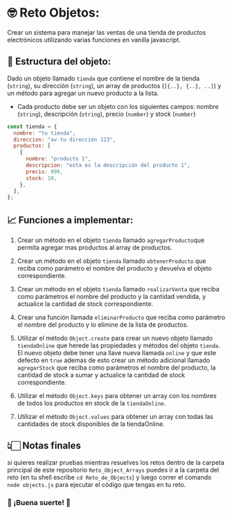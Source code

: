 # 🤓 Reto Objetos:

Crear un sistema para manejar las ventas de una tienda de productos electrónicos utilizando varias funciones en vanilla javascript.

## 💾 Estructura del objeto:

Dado un objeto llamado `tienda` que contiene el nombre de la tienda (`string`), su dirección (`string`), un array de productos (`[{..}, {..}, ..]`) y un método para agregar un nuevo producto a la lista.

- Cada producto debe ser un objeto con los siguientes campos: nombre (`string`), descripción (`string`), precio (`number`) y stock (`number`)

```js
const tienda = {
  nombre: "tu tienda",
  direccion: "av tu dirección 123",
  productos: [
    {
      nombre: "producto 1",
      descripcion: "esta es la descripción del producto 1",
      precio: 999,
      stock: 10,
    },
  ],
};
```

## 📈 Funciones a implementar:

1. Crear un método en el objeto `tienda` llamado `agregarProducto`que permita agregar mas productos al array de productos.

2. Crear un método en el objeto `tienda` llamado `obtenerProducto` que reciba como parámetro el nombre del producto y devuelva el objeto correspondiente.

3. Crear un método en el objeto `tienda` llamado `realizarVenta` que reciba como parámetros el nombre del producto y la cantidad vendida, y actualice la cantidad de stock correspondiente.

4. Crear una función llamada `eliminarProducto` que reciba como parámetro el nombre del producto y lo elimine de la lista de productos.

5. Utilizar el método `Object.create` para crear un nuevo objeto llamado `tiendaOnline` que herede las propiedades y métodos del objeto `tienda`. El nuevo objeto debe tener una llave nueva llamada `online` y que este defecto en `true` ademas de esto crear un método adicional llamado `agregarStock` que reciba como parámetros el nombre del producto, la cantidad de stock a sumar y actualice la cantidad de stock correspondiente.

6. Utilizar el método `Object.keys` para obtener un array con los nombres de todos los productos en stock de la `tiendaOnline`.

7. Utilizar el método `Object.values` para obtener un array con todas las cantidades de stock disponibles de la tiendaOnline.

## 👆🏻 Notas finales

si quieres realizar pruebas mientras resuelves los retos dentro de la carpeta principal de este repositorio `Reto_Object_Arrays` puedes ir a la carpeta del reto (en tu shell escribe `cd Reto_de_Objects`) y luego correr el comando `node objects.js` para ejecutar el código que tengas en tu reto.

### 🥳 ¡Buena suerte! 🥳
